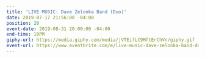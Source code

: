 ```yaml
---
title: 'LIVE MUSIC: Dave Zelonka Band (Duo)'
date: 2019-07-17 21:56:00 -04:00
position: 20
event-date: 2019-08-31 20:00:00 -04:00
end-time: 10PM
giphy-url: https://media.giphy.com/media/jVTEifLC9MftErChVn/giphy.gif
event-url: https://www.eventbrite.com/e/live-music-dave-zelonka-band-duo-tickets-65761076149
---
```


